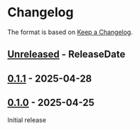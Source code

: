 # Changelog

The format is based on [Keep a Changelog].

[Keep a Changelog]: http://keepachangelog.com/en/1.0.0/

<!-- next-header -->
## [Unreleased] - ReleaseDate

## [0.1.1] - 2025-04-28

## [0.1.0] - 2025-04-25

Initial release

<!-- next-url -->
[Unreleased]: https://github.com/toml-rs/toml/compare/toml_write-v0.1.1...HEAD
[0.1.1]: https://github.com/toml-rs/toml/compare/toml_write-v0.1.0...toml_write-v0.1.1
[0.1.0]: https://github.com/toml-rs/toml/compare/d00d2856...toml_write-v0.1.0

